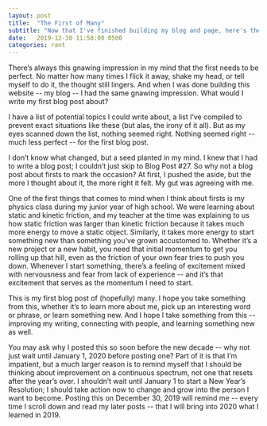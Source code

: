 ```yaml
---
layout: post
title:  "The First of Many"
subtitle: "Now that I've finished building my blog and page, here's the first post of many more to come."
date:   2019-12-30 11:58:00 0500
categories: rant
---
```

There’s always this gnawing impression in my mind that the first needs to be perfect. No matter how many times I flick it away, shake my head, or tell myself to do it, the thought still lingers. And when I was done building this website -- my blog -- I had the same gnawing impression. What would I write my first blog post about? 

I have a list of potential topics I could write about, a list I’ve compiled to prevent exact situations like these (but alas, the irony of it all). But as my eyes scanned down the list, nothing seemed right. Nothing seemed right -- much less perfect -- for the first blog post. 

I don’t know what changed, but a seed planted in my mind. I knew that I had to write a blog post; I couldn’t just skip to Blog Post #27. So why not a blog post about firsts to mark the occasion? At first, I pushed the aside, but the more I thought about it, the more right it felt. My gut was agreeing with me. 

One of the first things that comes to mind when I think about firsts is my physics class during my junior year of high school. We were learning about static and kinetic friction, and my teacher at the time was explaining to us how static friction was larger than kinetic friction because it takes much more energy to move a static object. Similarly, it takes more energy to start something new than something you’ve grown accustomed to. Whether it’s a new project or a new habit, you need that initial momentum to get you rolling up that hill, even as the friction of your own fear tries to push you down. Whenever I start something, there’s a feeling of excitement mixed with nervousness and fear from lack of experience -- and it’s that excitement that serves as the momentum I need to start. 

This is my first blog post of (hopefully) many. I hope you take something from this, whether it’s to learn more about me, pick up an interesting word or phrase, or learn something new. And I hope I take something from this -- improving my writing, connecting with people, and learning something new as well. 

You may ask why I posted this so soon before the new decade -- why not just wait until January 1, 2020 before posting one? Part of it is that I’m impatient, but a much larger reason is to remind myself that I should be thinking about improvement on a continuous spectrum, not one that resets after the year’s over. I shouldn’t wait until January 1 to start a New Year’s Resolution; I should take action now to change and grow into the person I want to become. Posting this on December 30, 2019 will remind me -- every time I scroll down and read my later posts -- that I will bring into 2020 what I learned in 2019. 
